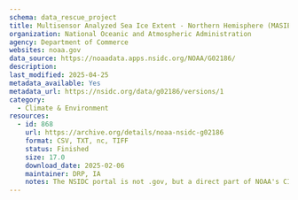 ```yaml
---
schema: data_rescue_project 
title: Multisensor Analyzed Sea Ice Extent - Northern Hemisphere (MASIE-NH)
organization: National Oceanic and Atmospheric Administration
agency: Department of Commerce
websites: noaa.gov
data_source: https://noaadata.apps.nsidc.org/NOAA/G02186/
description: 
last_modified: 2025-04-25
metadata_available: Yes
metadata_url: https://nsidc.org/data/g02186/versions/1
category:
  - Climate & Environment 
resources:
  - id: 868
    url: https://archive.org/details/noaa-nsidc-g02186
    format: CSV, TXT, nc, TIFF
    status: Finished
    size: 17.0
    download_date: 2025-02-06
    maintainer: DRP, IA
    notes: The NSIDC portal is not .gov, but a direct part of NOAA's CIRES program/crucial gov-funded repo of cryosphere research
---
```

